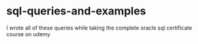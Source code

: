 # sql-queries-and-examples
I wrote all of these queries while taking the complete oracle sql certificate course on udemy
